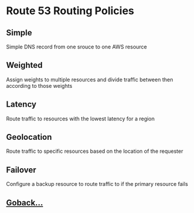 # Route 53 Routing Policies

## Simple

Simple DNS record from one srouce to one AWS resource

## Weighted

Assign weights to multiple resources and divide traffic between then according to those weights

## Latency

Route traffic to resources with the lowest latency for a region

## Geolocation

Route traffic to specific resources based on the location of the requester

## Failover

Configure a backup resource to route traffic to if the primary resource fails

## [Goback...](./index.md)